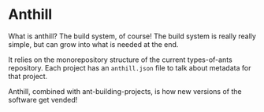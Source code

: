 # Anthill

What is anthill? The build system, of course! The build system is really really
simple, but can grow into what is needed at the end.

It relies on the monorepository structure of the current types-of-ants
repository. Each project has an `anthill.json` file to talk about metadata for
that project.

Anthill, combined with ant-building-projects, is how new versions of the
software get vended!

